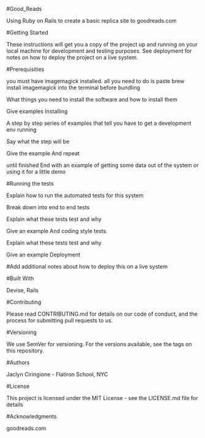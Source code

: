 #Good_Reads 

Using Ruby on Rails to create a basic replica site to goodreads.com

#Getting Started

These instructions will get you a copy of the project up and running on your local machine for development and testing purposes. See deployment for notes on how to deploy the project on a live system.

#Prerequisities

you must have imagemagick installed. all you need to do is paste
brew install imagemagick
into the terminal before bundling

What things you need to install the software and how to install them

Give examples
Installing

A step by step series of examples that tell you have to get a development env running

Say what the step will be

Give the example
And repeat

until finished
End with an example of getting some data out of the system or using it for a little demo

#Running the tests

Explain how to run the automated tests for this system

Break down into end to end tests

Explain what these tests test and why

Give an example
And coding style tests

Explain what these tests test and why

Give an example
Deployment

#Add additional notes about how to deploy this on a live system

#Built With

Devise, Rails

#Contributing

Please read CONTRIBUTING.md for details on our code of conduct, and the process for submitting pull requests to us.

#Versioning

We use SemVer for versioning. For the versions available, see the tags on this repository.

#Authors

Jaclyn Ciringione - Flatiron School, NYC

#License

This project is licensed under the MIT License - see the LICENSE.md file for details

#Acknowledgments

goodreads.com